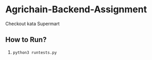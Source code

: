# Agrichain-Backend-Assignment
Checkout kata Supermart

## How to Run? 
1. ```python3 runtests.py```
